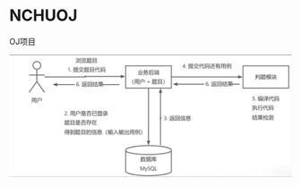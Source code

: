 # NCHUOJ
OJ项目

![image01](https://github.com/Andrew39liaoke/NCHUOJ/blob/main/image-20250621173253597.png?raw=true)
